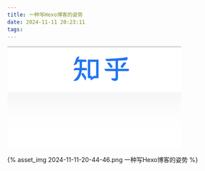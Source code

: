```yaml
---
title: 一种写Hexo博客的姿势
date: 2024-11-11 20:23:11
tags:
---
```



![alt text](image.png)


{% asset_img 2024-11-11-20-44-46.png 一种写Hexo博客的姿势 %}